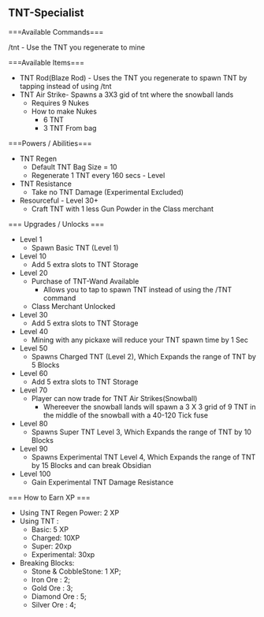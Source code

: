 TNT-Specialist
---
===Available Commands===

/tnt - Use the TNT you regenerate to mine

===Available Items===

- TNT Rod(Blaze Rod) - Uses the TNT you regenerate to spawn TNT by tapping instead of using /tnt
- TNT Air Strike- Spawns a 3X3 gid of tnt where the snowball lands
    - Requires 9 Nukes
    - How to make Nukes
        - 6 TNT
        - 3 TNT From bag


===Powers / Abilities===
- TNT Regen
    - Default TNT Bag Size = 10
   - Regenerate 1 TNT every 160 secs - Level
- TNT Resistance
    - Take no TNT Damage (Experimental Excluded)
- Resourceful - Level 30+
    - Craft TNT with 1 less Gun Powder in the Class merchant
    
    
=== Upgrades / Unlocks ===
- Level 1
    - Spawn Basic TNT (Level 1)
- Level 10
    - Add 5 extra slots to TNT Storage
- Level 20
    - Purchase of TNT-Wand Available
        - Allows you to tap to spawn TNT instead of using the /TNT command
    - Class Merchant Unlocked
- Level 30
    - Add 5 extra slots to TNT Storage
- Level 40
    - Mining with any pickaxe will reduce your TNT spawn time by 1 Sec
- Level 50
    - Spawns Charged TNT (Level 2), Which Expands the range of TNT by 5 Blocks
- Level 60
    - Add 5 extra slots to TNT Storage
- Level 70
    - Player can now trade for TNT Air Strikes(Snowball)
        - Whereever the snowball lands will spawn a 3 X 3 grid of 9 TNT in the middle of the snowball with a 40-120 Tick fuse
- Level 80
    - Spawns Super TNT Level 3, Which Expands the range of TNT by 10 Blocks
- Level 90
    - Spawns Experimental TNT Level 4, Which Expands the range of TNT by 15 Blocks and can break Obsidian
- Level 100
    - Gain Experimental TNT Damage Resistance
    
=== How to Earn XP ===

- Using TNT Regen Power: 2 XP
- Using TNT :
    - Basic: 5 XP
    - Charged: 10XP
    - Super: 20xp
    - Experimental: 30xp
- Breaking Blocks:
    - Stone & CobbleStone: 1 XP;
    - Iron Ore : 2;
    - Gold Ore : 3;
    - Diamond Ore : 5;
    - Silver Ore : 4;